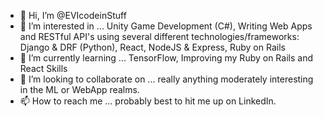 - 👋 Hi, I’m @EVIcodeinStuff
- 👀 I’m interested in ... 
     Unity Game Development (C#), 
     Writing Web Apps and RESTful API's using several different technologies/frameworks: 
        Django & DRF (Python), 
        React, 
        NodeJS & Express, 
        Ruby on Rails
- 🌱 I’m currently learning ... TensorFlow, Improving my Ruby on Rails and React Skills
- 💞️ I’m looking to collaborate on ... really anything moderately interesting in the ML or WebApp realms.
- 📫 How to reach me ... probably best to hit me up on LinkedIn.

<!---
EVIcodeinStuff/EVIcodeinStuff is a ✨ special ✨ repository because its `README.md` (this file) appears on your GitHub profile.
You can click the Preview link to take a look at your changes.
--->
